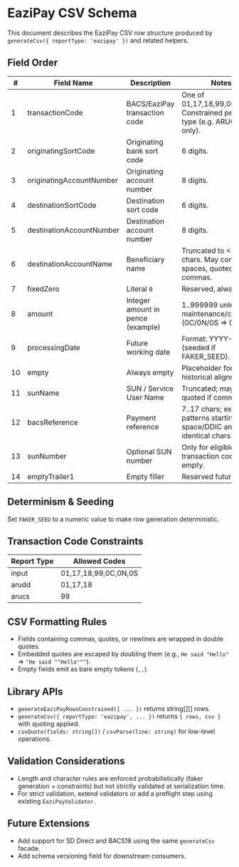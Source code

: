 # EaziPay CSV Schema

This document describes the EaziPay CSV row structure produced by `generateCsv({ reportType: 'eazipay' })` and related helpers.

## Field Order
| # | Field Name | Description | Notes |
|---|------------|-------------|-------|
| 1 | transactionCode | BACS/EaziPay transaction code | One of 01,17,18,99,0C,0N,0S. Constrained per report type (e.g. ARUCS => 99 only). |
| 2 | originatingSortCode | Originating bank sort code | 6 digits. |
| 3 | originatingAccountNumber | Originating account number | 8 digits. |
| 4 | destinationSortCode | Destination sort code | 6 digits. |
| 5 | destinationAccountNumber | Destination account number | 8 digits. |
| 6 | destinationAccountName | Beneficiary name | Truncated to <=18 chars. May contain spaces, quoted if commas. |
| 7 | fixedZero | Literal `0` | Reserved, always 0. |
| 8 | amount | Integer amount in pence (example) | 1..999999 unless maintenance/contra (0C/0N/0S => 0). |
| 9 | processingDate | Future working date | Format: YYYY-MM-DD (seeded if FAKER_SEED). |
| 10 | empty | Always empty | Placeholder for historical alignment. |
| 11 | sunName | SUN / Service User Name | Truncated; may be quoted if commas. |
| 12 | bacsReference | Payment reference | 7..17 chars; excludes patterns starting with space/DDIC and not all identical chars. |
| 13 | sunNumber | Optional SUN number | Only for eligible transaction codes; else empty. |
| 14 | emptyTrailer1 | Empty filler | Reserved future use. |

## Determinism & Seeding
Set `FAKER_SEED` to a numeric value to make row generation deterministic.

## Transaction Code Constraints
| Report Type | Allowed Codes |
|-------------|---------------|
| input | 01,17,18,99,0C,0N,0S |
| arudd | 01,17,18 |
| arucs | 99 |

## CSV Formatting Rules
- Fields containing commas, quotes, or newlines are wrapped in double quotes.
- Embedded quotes are escaped by doubling them (e.g., `He said "Hello"` => `"He said ""Hello"""`).
- Empty fields emit as bare empty tokens (`,,`).

## Library APIs
- `generateEaziPayRowsConstrained({ ... })` returns string[][] rows.
- `generateCsv({ reportType: 'eazipay', ... })` returns `{ rows, csv }` with quoting applied.
- `csvQuote(fields: string[])` / `csvParse(line: string)` for low-level operations.

## Validation Considerations
- Length and character rules are enforced probabilistically (faker generation + constraints) but not strictly validated at serialization time.
- For strict validation, extend validators or add a preflight step using existing `EaziPayValidator`.

## Future Extensions
- Add support for SD Direct and BACS18 using the same `generateCsv` facade.
- Add schema versioning field for downstream consumers.
